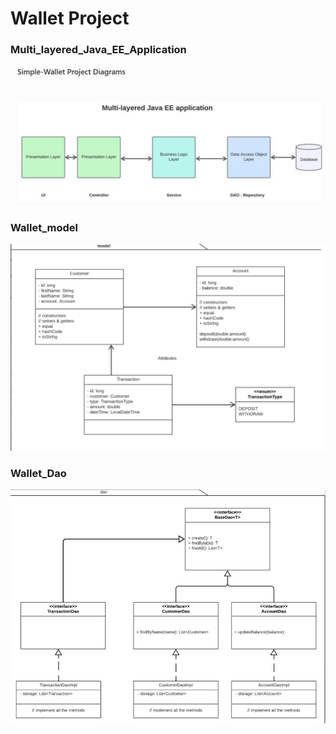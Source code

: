 # Wallet Project

### Multi_layered_Java_EE_Application
![domain](image/Multi_layered_Java_EE_Application.png)

### Wallet_model
![model](image/Wallet_model.png)

### Wallet_Dao
![Dao](image/Wallet_Dao.png)
